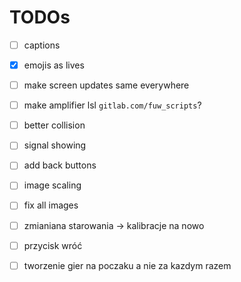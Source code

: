 # TODOs
* [ ] captions
* [x] emojis as lives

* [ ] make screen updates same everywhere
* [ ] make amplifier lsl `gitlab.com/fuw_scripts`?
* [ ] better collision
* [ ] signal showing

* [ ] add back buttons

* [ ] image scaling
* [ ] fix all images

* [ ] zmianiana starowania -> kalibracje na nowo
* [ ] przycisk wróć
* [ ] tworzenie gier na poczaku a nie za kazdym razem